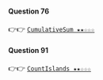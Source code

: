 #### Question 76
👉👉  [`CumulativeSum ★★☆☆☆`](https://github.com/jevishoo/algorithm_learning/blob/master/code/Array/CumulativeSum.java)
#### Question 91
👉👉  [`CountIslands ★★☆☆☆`](https://github.com/jevishoo/algorithm_learning/blob/master/code/Array/CountIslands.java)
